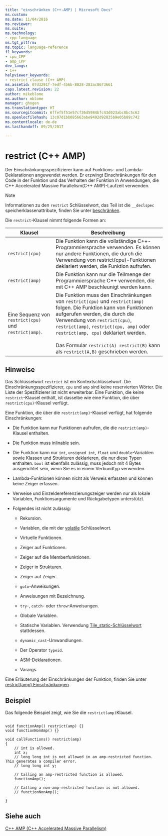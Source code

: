 ```yaml
---
title: "einschränken (C++-AMP) | Microsoft Docs"
ms.custom: 
ms.date: 11/04/2016
ms.reviewer: 
ms.suite: 
ms.technology:
- cpp-language
ms.tgt_pltfrm: 
ms.topic: language-reference
f1_keywords:
- cpu_CPP
- amp_CPP
dev_langs:
- C++
helpviewer_keywords:
- restrict clause (C++ AMP)
ms.assetid: 07d3291f-7edf-456b-8828-283ac8673661
caps.latest.revision: 22
author: mikeblome
ms.author: mblome
manager: ghogen
ms.translationtype: HT
ms.sourcegitcommit: 6ffef5f51e57cf36d5984bfc43d023abc8bc5c62
ms.openlocfilehash: 13c07d1bb085663abe9492d92835b9e05b89c742
ms.contentlocale: de-de
ms.lasthandoff: 09/25/2017

---
```

# <a name="restrict-c-amp"></a>restrict (C++ AMP)
Der Einschränkungsspezifizierer kann auf Funktions- und Lambda-Deklarationen angewendet werden. Er erzwingt Einschränkungen für den Code in der Funktion und das Verhalten der Funktion in Anwendungen, die C++ Accelerated Massive Parallelism(C++ AMP)-Laufzeit verwenden.  
  
> [!NOTE]
>  Informationen zu den `restrict` Schlüsselwort, das Teil ist die `__declspec` speicherklassenattribute, finden Sie unter [beschränken](../cpp/restrict.md).  
  
 Die `restrict`-Klausel nimmt folgende Formen an:  
  
|Klausel|Beschreibung|  
|------------|-----------------|  
|`restrict(cpu)`|Die Funktion kann die vollständige C++-Programmiersprache verwenden. Es können nur andere Funktionen, die durch die Verwendung von restrict(cpu)-Funktionen deklariert werden, die Funktion aufrufen.|  
|`restrict(amp)`|Die Funktion kann nur die Teilmenge der Programmiersprache C++ verwenden, die mit C++ AMP beschleunigt werden kann.|  
|Eine Sequenz von `restrict(cpu)` und `restrict(amp)`.|Die Funktion muss den Einschränkungen von `restrict(cpu)` und `restrict(amp)` folgen. Die Funktion kann von Funktionen aufgerufen werden, die durch die Verwendung von `restrict(cpu)`, `restrict(amp)`, `restrict(cpu, amp)` oder `restrict(amp, cpu)` deklariert werden.<br /><br /> Das Formular `restrict(A) restrict(B)` kann als `restrict(A,B)` geschrieben werden.|  
  
## <a name="remarks"></a>Hinweise  
 Das Schlüsselwort `restrict` ist ein Kontextschlüsselwort. Die Einschränkungsspezifizierer, `cpu` und `amp` sind keine reservierten Wörter. Die Liste der Spezifizierer ist nicht erweiterbar. Eine Funktion, die keine `restrict`-Klausel enthält, ist dasselbe wie eine Funktion, die über `restrict(cpu)`-Klausel verfügt.  
  
 Eine Funktion, die über die `restrict(amp)`-Klausel verfügt, hat folgende Einschränkungen:  
  
-   Die Funktion kann nur Funktionen aufrufen, die die `restrict(amp)`-Klausel enthalten.  
  
-   Die Funktion muss inlinable sein.  
  
-   Die Funktion kann nur `int`, `unsigned int`, `float` und `double`-Variablen sowie Klassen und Strukturen deklarieren, die nur diese Typen enthalten. `bool` ist ebenfalls zulässig, muss jedoch mit 4 Bytes ausgerichtet sein, wenn Sie es in einem Verbundtyp verwenden.  
  
-   Lambda-Funktionen können nicht als Verweis erfassten und können keine Zeiger erfassen.  
  
-   Verweise und Einzeldereferenzierungszeiger werden nur als lokale Variablen, Funktionsargumente und Rückgabetypen unterstützt.  
  
-   Folgendes ist nicht zulässig:  
  
    -   Rekursion.  
  
    -   Variablen, die mit der [volatile](../cpp/volatile-cpp.md) Schlüsselwort.  
  
    -   Virtuelle Funktionen.  
  
    -   Zeiger auf Funktionen.  
  
    -   Zeiger auf die Memberfunktionen.  
  
    -   Zeiger in Strukturen.  
  
    -   Zeiger auf Zeiger.  
  
    -   `goto`-Anweisungen.  
  
    -   Anweisungen mit Bezeichnung.  
  
    -   `try`-, `catch`- oder `throw`-Anweisungen.  
  
    -   Globale Variablen.  
  
    -   Statische Variablen. Verwendung [Tile_static-Schlüsselwort](../cpp/tile-static-keyword.md) stattdessen.  
  
    -   `dynamic_cast`-Umwandlungen.  
  
    -   Der Operator `typeid`.  
  
    -   ASM-Deklarationen.  
  
    -   Varargs.  
  
 Eine Erläuterung der Einschränkungen der Funktion, finden Sie unter [restrict(amp) Einschränkungen](http://go.microsoft.com/fwlink/p/?LinkId=251089).  
  
## <a name="example"></a>Beispiel  
 Das folgende Beispiel zeigt, wie Sie die `restrict(amp)`Klausel.  
  
```  
  
void functionAmp() restrict(amp) {}   
void functionNonAmp() {}   
  
void callFunctions() restrict(amp)   
{   
    // int is allowed.  
    int x;  
    // long long int is not allowed in an amp-restricted function. This generates a compiler error.  
    // long long int y;   
  
    // Calling an amp-restricted function is allowed.  
    functionAmp();   
  
    // Calling a non-amp-restricted function is not allowed.  
    // functionNonAmp();   
  
}  
```  
  
## <a name="see-also"></a>Siehe auch  
 [C++ AMP (C++ Accelerated Massive Parallelism)](../parallel/amp/cpp-amp-cpp-accelerated-massive-parallelism.md)
